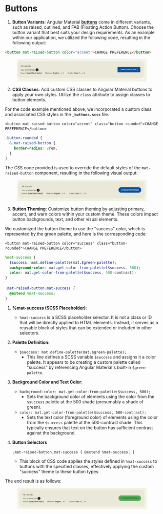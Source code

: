 # Buttons

1. **Button Variants**: Angular Material [**buttons**](https://v14.material.angular.io/components/button/overview) come in different variants, such as raised, outlined, and FAB (Floating Action Button). Choose the button variant that best suits your design requirements. As an example within our application, we utilized the following code, resulting in the following output:&#x20;

```html
<button mat-raised-button color="accent">CHANGE PREFERENCE</button>
```

<figure><img src="../../../../../../.gitbook/assets/image (1).png" alt=""><figcaption></figcaption></figure>

2. **CSS Classes**: Add custom CSS classes to Angular Material buttons to apply your own styles. Utilize the `class` attribute to assign classes to button elements.

For the code example mentioned above, we incorporated a custom class and associated CSS styles in the **`_buttons.scss`** file.

```markup
<button mat-raised-button color="accent" class="button-rounded">CHANGE PREFERENCE</button>
```

```scss
.button-rounded {
  &.mat-raised-button {
    border-radius: 2rem;
  }
}
```

The CSS code provided is used to override the default styles of the `mat-raised-button` component, resulting in the following visual output:

<figure><img src="../../../../../../.gitbook/assets/image (2).png" alt=""><figcaption></figcaption></figure>

3. **Button Theming**: Customize button theming by adjusting primary, accent, and warn colors within your custom theme. These colors impact button backgrounds, text, and other visual elements.&#x20;

We customized the button theme to use the "success" color, which is represented by the green palette, and here is the corresponding code:

```markup
<button mat-raised-button color="success" class="button-rounded">CHANGE PREFERENCE</button>
```

```scss
%mat-success {
  $success: mat.define-palette(mat.$green-palette);
  background-color: mat.get-color-from-palette($success, 500);
  color: mat.get-color-from-palette($success, 500-contrast);
}

.mat-raised-button.mat-success {
  @extend %mat-success;
}
```

1. **%mat-success (SCSS Placeholder)**:
   * `%mat-success` is a SCSS placeholder selector. It is not a class or ID that will be directly applied to HTML elements. Instead, it serves as a reusable block of styles that can be extended or included in other selectors.
2. **Palette Definition**:
   * `$success: mat.define-palette(mat.$green-palette);`
     * This line defines a SCSS variable `$success` and assigns it a color palette. It appears to be creating a custom palette called "success" by referencing Angular Material's built-in `$green-palette`.
3. **Background Color and Text Color**:
   * `background-color: mat.get-color-from-palette($success, 500);`
     * Sets the background color of elements using the color from the `$success` palette at the 500 shade (presumably a shade of green).
   * `color: mat.get-color-from-palette($success, 500-contrast);`
     * Sets the text color (foreground color) of elements using the color from the `$success` palette at the 500-contrast shade. This typically ensures that text on the button has sufficient contrast against the background.
4.  **Button Selectors**

    `.mat-raised-button.mat-success { @extend %mat-success; }`

    * This block of CSS code applies the styles defined in `%mat-success` to buttons with the specified classes, effectively applying the custom "success" theme to these button types.

The end result is as follows:

<figure><img src="../../../../../../.gitbook/assets/image (3).png" alt=""><figcaption></figcaption></figure>
